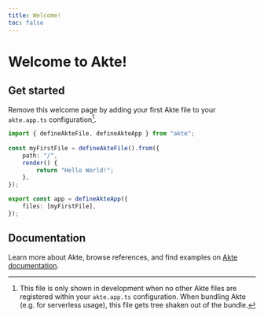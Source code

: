 ```yaml
---
title: Welcome!
toc: false
---
```


# Welcome to Akte!

## Get started

Remove this welcome page by adding your first Akte file to your `akte.app.ts` configuration[^1].

```typescript
import { defineAkteFile, defineAkteApp } from "akte";
	
const myFirstFile = defineAkteFile().from({
	path: "/",
	render() {
		return "Hello World!";
	},
});

export const app = defineAkteApp({
	files: [myFirstFile],
});
```

## Documentation

Learn more about Akte, browse references, and find examples on [Akte documentation](https://akte.js.org?source=welcome).

[^1]: This file is only shown in development when no other Akte files are registered within your `akte.app.ts` configuration. When bundling Akte (e.g. for serverless usage), this file gets tree shaken out of the bundle.
